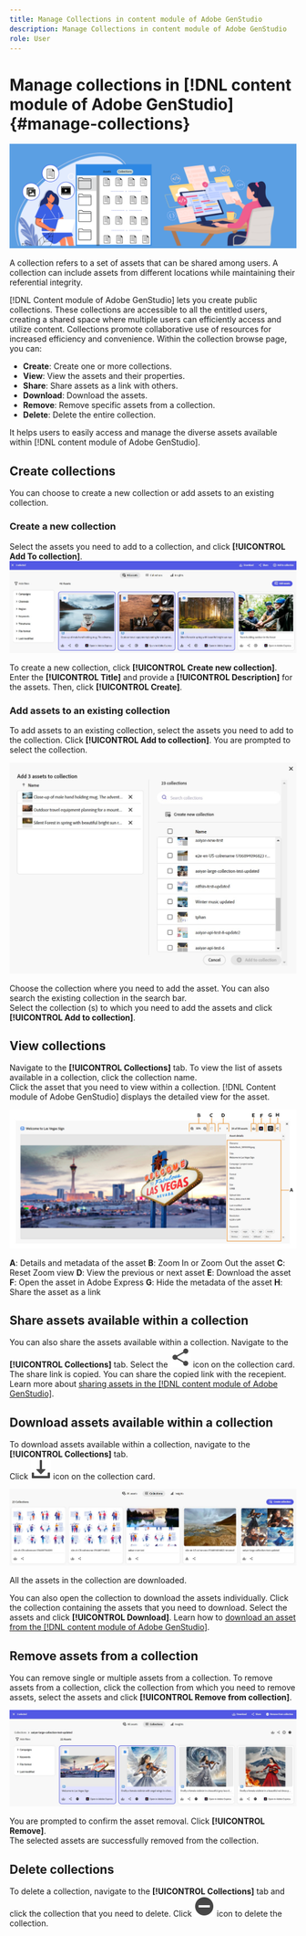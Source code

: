 ```yaml
---
title: Manage Collections in content module of Adobe GenStudio
description: Manage Collections in content module of Adobe GenStudio
role: User
---
```

# Manage collections in [!DNL content module of Adobe GenStudio] {#manage-collections}

<!-- ![Manage collections](assets/manage-collections.jpg) -->
![Manage collections](assets/manage-collection.png)

A collection refers to a set of assets that can be shared among users. A collection can include assets from different locations while maintaining their referential integrity.

[!DNL Content module of Adobe GenStudio] lets you create public collections. These collections are accessible to all the entitled users, creating a shared space where multiple users can efficiently access and utilize content. Collections promote collaborative use of resources for increased efficiency and convenience. Within the collection browse page, you can: 

* **Create**: Create one or more collections.
* **View**: View the assets and their properties.  
* **Share**: Share assets as a link with others. 
* **Download**: Download the assets.
* **Remove**: Remove specific assets from a collection. 
* **Delete**: Delete the entire collection. 

It helps users to easily access and manage the diverse assets available within [!DNL content module of Adobe GenStudio]. 

## Create collections

You can choose to create a new collection or add assets to an existing collection.

### Create a new collection 

Select the assets you need to add to a collection, and click **[!UICONTROL Add To collection]**.
![Create collection](assets/add-assets-collection.jpg)

To create a new collection, click **[!UICONTROL Create new collection]**. Enter the **[!UICONTROL Title]** and provide a **[!UICONTROL Description]** for the assets. Then, click **[!UICONTROL Create]**.

### Add assets to an existing collection 

To add assets to an existing collection, select the assets you need to add to the collection. Click **[!UICONTROL Add to collection]**. You are prompted to select the collection. 

 ![Create a new collection](assets/create-add-collection.jpg)

Choose the collection where you need to add the asset. You can also search the existing collection in the search bar. <br>Select the collection (s) to which you need to add the assets and click **[!UICONTROL Add to collection]**.

## View collections 

Navigate to the **[!UICONTROL Collections]** tab. To view the list of assets available in a collection, click the collection name. <br> Click the asset that you need to view within a collection. [!DNL Content module of Adobe GenStudio] displays the detailed view for the asset. 

![Asset details](assets/view-collection.jpg)

**A**: Details and metadata of the asset **B**: Zoom In or Zoom Out the asset **C**: Reset Zoom view **D**: View the previous or next asset **E**: Download the asset **F**: Open the asset in Adobe Express **G**: Hide the metadata of the asset **H**: Share the asset as a link 

## Share assets available within a collection 

You can also share the assets available within a collection. Navigate to the **[!UICONTROL Collections]** tab. Select the ![share icon](assets/share.svg) icon on the collection card. The share link is copied. You can share the copied link with the recepient. Learn more about [sharing assets in the [!DNL content module of Adobe GenStudio]](share-assets-as-a-link.md).

## Download assets available within a collection 

To download assets available within a collection, navigate to the **[!UICONTROL Collections]** tab.  
Click ![download icon](assets/download-icon.svg) icon on the collection card. 

![Collection tab](assets/download-collection.jpg)

All the assets in the collection are downloaded.

You can also open the collection to download the assets individually. Click the collection containing the assets that you need to download. Select the assets and click **[!UICONTROL Download]**. 
Learn how to [download an asset from the [!DNL content module of Adobe GenStudio]](download-assets.md). 

## Remove assets from a collection

You can remove single or multiple assets from a collection. To remove assets from a collection, click the collection from which you need to remove assets, select the assets and click **[!UICONTROL Remove from collection]**. 

 ![Remove collection](assets/remove-collection-new.jpg)

You are prompted to confirm the asset removal. Click **[!UICONTROL Remove]**.  
The selected assets are successfully removed from the collection. 

## Delete collections 

To delete a collection, navigate to the **[!UICONTROL Collections]** tab and click the collection that you need to delete. Click ![remove icon](assets/remove-icon.svg) icon to delete the collection.
